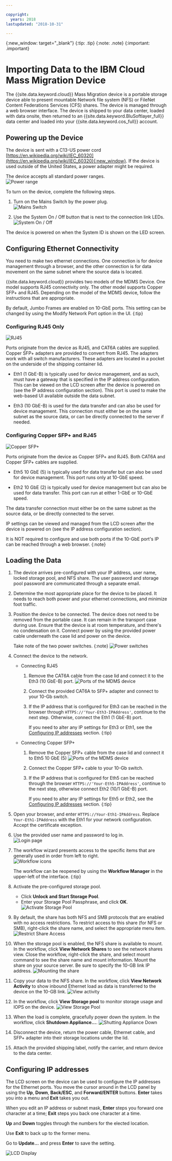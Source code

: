 ```yaml
---

copyright:
  years: 2018
lastupdated: "2018-10-31"

---
```

{:new_window: target="_blank"}
{:tip: .tip}
{:note: .note}
{:important: .important}

# Importing Data to the IBM Cloud Mass Migration Device

The {{site.data.keyword.cloud}} Mass Migration device is a portable storage device able to present mountable Network file system (NFS) or FileNet Content Federations Services (CFS) shares. The device is managed through a web browser interface. The device is shipped to your data center, loaded with data onsite, then returned to an {{site.data.keyword.BluSoftlayer_full}} data center and loaded into your {{site.data.keyword.cos_full}} account.


## Powering up the Device

The device is sent with a C13-US power cord [https://en.wikipedia.org/wiki/IEC_60320](https://en.wikipedia.org/wiki/IEC_60320){:new_window}. If the device is used outside of the United States, a power adapter might be required.

The device accepts all standard power ranges. <br/>
![Power range](/images/PowerRating.png)

To turn on the device, complete the following steps.
1. Turn on the Mains Switch by the power plug. <br/>
   ![Mains Switch](/images/MDMSPowerOnOff.png)

2. Use the System On / Off button that is next to the connection link LEDs.
   ![System On / Off](/images/MDMSSystemOnOff.png)

The device is powered on when the System ID is shown on the LED screen.


## Configuring Ethernet Connectivity

You need to make two ethernet connections. One connection is for device management through a browser, and the other connection is for data movement on the same subnet where the source data is located.

{{site.data.keyword.cloud}} provides two models of the MDMS Device. One model supports RJ45 connectivity only. The other model supports Copper SFP+ and RJ45. Depending on the model of the MDMS device, follow the instructions that are appropriate.

By default, Jumbo Frames are enabled on 10-GbE ports. This setting can be changed by using the Modify Network Port option in the UI.
{:tip}

### Configuring RJ45 Only

![RJ45](/images/RJ45PortZoom.png)

Ports originate from the device as RJ45, and CAT6A cables are supplied. Copper SFP+ adapters are provided to convert from RJ45. The adapters work with all switch manufacturers. These adapters are located in a pocket on the underside of the shipping container lid.

- Eth1 (1 GbE-B) is typically used for device management, and as such, must have a gateway that is specified in the IP address configuration. This can be viewed on the LCD screen after the device is powered on (see the IP address configuration section). This port is used to make the web-based UI available outside the data subnet.

- Eth3 (10 GbE-B) is used for the data transfer and can also be used for device management. This connection must either be on the same subnet as the source data, or can be directly connected to the server if needed.


### Configuring Copper SFP+ and RJ45

![Copper SFP+](/images/sfp-ports-sized-port5.png)

Ports originate from the device as Copper SFP+ and RJ45. Both CAT6A and Copper SFP+ cables are supplied.

- Eth5 10 GbE (5) is typically used for data transfer but can also be used for device management. This port runs only at 10-GbE speed.

- Eth2 10 GbE (2) is typically used for device management but can also be used for data transfer. This port can run at either 1-GbE or 10-GbE speed.


The data transfer connection must either be on the same subnet as the source data, or be directly connected to the server.

IP settings can be viewed and managed from the LCD screen after the device is powered on (see the IP address configuration section).

It is NOT required to configure and use both ports if the 10-GbE port's IP can be reached through a web browser.
{:note}


## Loading the Data

1.	The device arrives pre-configured with your IP address, user name, locked storage pool, and NFS share. The user password and storage pool password are communicated through a separate email.

2.	Determine the most appropriate place for the device to be placed. It needs to reach both power and your ethernet connections, and minimize foot traffic.

3.	Position the device to be connected. The device does not need to be removed from the portable case. It can remain in the transport case during use. Ensure that the device is at room temperature, and there's no condensation on it. Connect power by using the provided power cable underneath the case lid and power on the device.<br/>
    
    Take note of the two power switches.
    {:note}
    ![Power switches](/images/MDMSPowerSwitch.png)

4. Connect the device to the network.
    - Connecting RJ45
      1. Remove the CAT6A cable from the case lid and connect it to the Eth3 (10 GbE-B) port.
         ![Ports of the MDMS device](/images/MDMSNewEth1and3.png)
      2. Connect the provided CAT6A to SFP+ adapter and connect to your 10-Gb switch.
      3. If the IP address that is configured for Eth3 can be reached in the browser through `HTTPS://'Your-Eth3-IPAddress'`, continue to the next step. Otherwise, connect the Eth1 (1 GbE-B) port.<br/>
         
         If you need to alter any IP settings for Eth3 or Eth1, see the [Configuring IP addresses](#configuring-ip-addresses) section.
         {:tip}
         
    - Connecting Copper SFP+
      1. Remove the Copper SFP+ cable from the case lid and connect it to Eth5 10 GbE (5)
         ![Ports of the MDMS device](/images/sfp-ports-sized-ports-labeled.png)
      2. Connect the Copper SFP+ cable to your 10-Gb switch.
      3. If the IP address that is configured for Eth5 can be reached through the browser `HTTPS://'Your-Eth5-IPAddress'`, continue to the next step, otherwise connect Eth2 (10/1 GbE-B) port.

         If you need to alter any IP settings for Eth5 or Eth2, see the [Configuring IP addresses](#configuring-ip-addresses) section.
         {:tip}

5. Open your browser, and enter `HTTPS://Your-Eth1-IPAddress`. Replace `Your-Eth1-IPAddress` with the Eth1 for your network configuration. Accept the certificate exception.

6. Use the provided user name and password to log in.<br/>
    ![Login page](/images/login.png)

7. The workflow wizard presents access to the specific items that are generally used in order from left to right.<br/>
    ![Workflow icons](/images/workflow.png)

    The workflow can be reopened by using the **Workflow Manager** in the upper-left of the interface.
    {:tip}

8.	Activate the pre-configured storage pool.
    - Click **Unlock and Start Storage Pool**.
    - Enter your Storage Pool Passphrase, and click **OK**.
      ![Activate Storage Pool](/images/Unlock.png)

9. By default, the share has both NFS and SMB protocols that are enabled with no access restrictions. To restrict access to this share (for NFS or SMB), right-click the share name, and select the appropriate menu item.<br/>
   ![Restrict Share Access](/images/ShareAccessControl.png)

10. When the storage pool is enabled, the NFS share is available to mount. In the workflow, click **View Network Shares** to see the network shares view. Close the workflow, right-click the share, and select mount command to see the share name and mount information. Mount the share on your source server. Be sure to specify the 10-GB link IP address.
    ![Mounting the share](/images/MountCommand.png)

11. Copy your data to the NFS share. In the workflow, click **View Network Activity** to show inbound Ethernet load as data is transferred to the device on the 10-GB link.
    ![View activity](/images/SystemNetworkPerf.png)

12. In the workflow, click **View Storage pool** to monitor storage usage and IOPS on the device.
    ![View Storage Pool](/images/SystemStoragePoolPerf.png)

13.	When the load is complete, gracefully power down the system. In the workflow, click **Shutdown Appliance...**.
    ![Shutting Appliance Down](/images/SystemShutdown.png)

14.	Disconnect the device, return the power cable, Ethernet cable, and SFP+ adapter into their storage locations under the lid.

16.	Attach the provided shipping label, notify the carrier, and return device to the data center.


## Configuring IP addresses

The LCD screen on the device can be used to configure the IP addresses for the Ethernet ports. You move the cursor around in the LCD panel by using the **Up**, **Down**, **Back/ESC**, and **Forward/ENTER** buttons. **Enter** takes you into a menu and **Exit** takes you out.

When you edit an IP address or subnet mask, **Enter** steps you forward one character at a time; **Exit** steps you back one character at a time.

**Up** and **Down** toggles through the numbers for the elected location.

Use **Exit** to back up to the former menu.

Go to **Update...** and press **Enter** to save the setting.

  ![LCD Display](/images/MDMSLCD.png)
